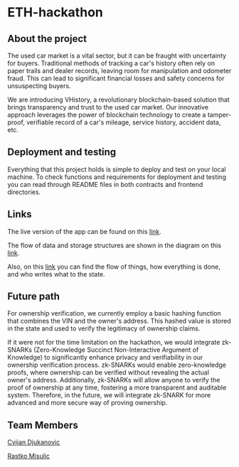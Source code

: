 # ETH-hackathon

## About the project 

The used car market is a vital sector, but it can be fraught with uncertainty for buyers. Traditional methods of tracking a car's history often rely on paper trails and dealer records, leaving room for manipulation and odometer fraud. This can lead to significant financial losses and safety concerns for unsuspecting buyers.

We are introducing VHistory, a revolutionary blockchain-based solution that brings transparency and trust to the used car market. Our innovative approach leverages the power of blockchain technology to create a tamper-proof, verifiable record of a car's mileage, service history, accident data, etc.

## Deployment and testing

Everything that this project holds is simple to deploy and test on your local machine. 
To check functions and requirements for deployment and testing you can read through README files in both contracts and frontend directories.

## Links 

The live version of the app can be found on this [link](https://vhistory.pages.dev/).

The flow of data and storage structures are shown in the diagram on this [link](https://drive.google.com/file/d/12gpOB8Zr1D4B_OGHyqTbTLjXetZZ3RTL/view).

Also, on this [link](https://drive.google.com/file/d/1fH-4iTwa_dTt_vCe49_kZBu5WvPZXHW-/view) you can find the flow of things, how everything is done, and who writes what to the state.

## Future path

For ownership verification, we currently employ a basic hashing function that combines the VIN and the owner's address. This hashed value is stored in the state and used to verify the legitimacy of ownership claims.

If it were not for the time limitation on the hackathon, we would integrate zk-SNARKs (Zero-Knowledge Succinct Non-Interactive Argument of Knowledge) to significantly enhance privacy and verifiability in our ownership verification process. zk-SNARKs would enable zero-knowledge proofs, where ownership can be verified without revealing the actual owner's address. Additionally, zk-SNARKs will allow anyone to verify the proof of ownership at any time, fostering a more transparent and auditable system.
Therefore, in the future, we will integrate zk-SNARK for more advanced and more secure way of proving ownership.

## Team Members

[Cvijan Djukanovic](https://github.com/CvijanCBS)

[Rastko Misulic](https://github.com/RastkoCBS)